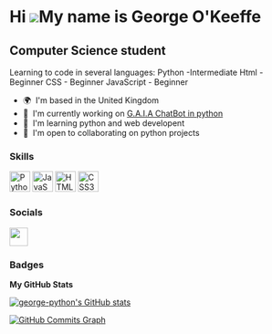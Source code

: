Hi ![](https://user-images.githubusercontent.com/18350557/176309783-0785949b-9127-417c-8b55-ab5a4333674e.gif)My name is George O'Keeffe
=======================================================================================================================================

Computer Science student
------------------------

Learning to code in several languages: Python -Intermediate Html - Beginner CSS - Beginner JavaScript - Beginner

* 🌍  I'm based in the United Kingdom
* 🚀  I'm currently working on [G.A.I.A ChatBot in python](github.com/george-python/G.A.I.A-chatbot)
* 🧠  I'm learning python and web developent
* 🤝  I'm open to collaborating on python projects

### Skills


<p align="left">
<a href="https://www.python.org/" target="_blank" rel="noreferrer"><img src="https://raw.githubusercontent.com/danielcranney/readme-generator/main/public/icons/skills/python-colored.svg" width="36" height="36" alt="Python" /></a>
<a href="https://developer.mozilla.org/en-US/docs/Web/JavaScript" target="_blank" rel="noreferrer"><img src="https://raw.githubusercontent.com/danielcranney/readme-generator/main/public/icons/skills/javascript-colored.svg" width="36" height="36" alt="JavaScript" /></a>
<a href="https://developer.mozilla.org/en-US/docs/Glossary/HTML5" target="_blank" rel="noreferrer"><img src="https://raw.githubusercontent.com/danielcranney/readme-generator/main/public/icons/skills/html5-colored.svg" width="36" height="36" alt="HTML5" /></a>
<a href="https://www.w3.org/TR/CSS/#css" target="_blank" rel="noreferrer"><img src="https://raw.githubusercontent.com/danielcranney/readme-generator/main/public/icons/skills/css3-colored.svg" width="36" height="36" alt="CSS3" /></a>
</p>


### Socials

<p align="left"> <a href="https://www.github.com/george-python" target="_blank" rel="noreferrer"><img src="https://raw.githubusercontent.com/danielcranney/readme-generator/main/public/icons/socials/github-dark.svg" width="32" height="32" /></a></p>

### Badges

<b>My GitHub Stats</b>

<a href="http://www.github.com/george-python"><img src="https://github-readme-stats.vercel.app/api?username=george-python&show_icons=true&hide=&count_private=true&title_color=0891b2&text_color=ffffff&icon_color=0891b2&bg_color=1c1917&hide_border=true&show_icons=true" alt="george-python's GitHub stats" /></a>

<a href="http://www.github.com/george-python"><img src="https://github-readme-activity-graph.cyclic.app/graph?username=george-python&bg_color=1c1917&color=ffffff&line=0891b2&point=ffffff&area_color=1c1917&area=true&hide_border=true&custom_title=GitHub%20Commits%20Graph" alt="GitHub Commits Graph" /></a>
